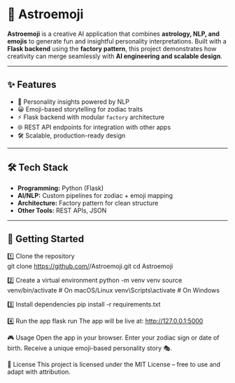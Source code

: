 # 🌌 Astroemoji  

**Astroemoji** is a creative AI application that combines **astrology, NLP, and emojis** to generate fun and insightful personality interpretations. Built with a **Flask backend** using the **factory pattern**, this project demonstrates how creativity can merge seamlessly with **AI engineering and scalable design**.  

---
## ✨ Features  
- 🔮 Personality insights powered by NLP  
- 😀 Emoji-based storytelling for zodiac traits  
- ⚡ Flask backend with modular `factory` architecture  
- 🌐 REST API endpoints for integration with other apps  
- 🛠️ Scalable, production-ready design  

---

## 🛠️ Tech Stack  
- **Programming:** Python (Flask)  
- **AI/NLP:** Custom pipelines for zodiac + emoji mapping  
- **Architecture:** Factory pattern for clean structure  
- **Other Tools:** REST APIs, JSON  

---

## 🚀 Getting Started  

1️⃣ Clone the repository  
git clone https://github.com/<your-username>/Astroemoji.git
cd Astroemoji

2️⃣ Create a virtual environment
python -m venv venv
source venv/bin/activate   # On macOS/Linux
venv\Scripts\activate      # On Windows

3️⃣ Install dependencies
pip install -r requirements.txt

4️⃣ Run the app
flask run
The app will be live at: http://127.0.0.1:5000

🎮 Usage
Open the app in your browser.
Enter your zodiac sign or date of birth.
Receive a unique emoji-based personality story 🎭.

📜 License
This project is licensed under the MIT License – free to use and adapt with attribution.

